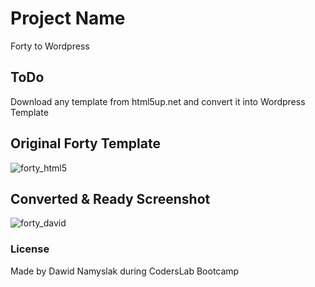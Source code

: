 # Project Name

Forty to Wordpress

## ToDo

Download any template from  html5up.net and convert it into Wordpress Template

## Original Forty Template

![forty_html5](https://cloud.githubusercontent.com/assets/20269246/18164613/2fedc01a-7041-11e6-8a0b-fa4ba122f138.jpg)


## Converted & Ready Screenshot

![forty_david](https://cloud.githubusercontent.com/assets/20269246/18164643/4da3104c-7041-11e6-8e9d-0b4751d3f57d.jpg)


### License
Made by Dawid Namyslak 
during CodersLab Bootcamp 

